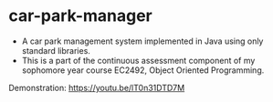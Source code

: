 # car-park-manager
- A car park management system implemented in Java using only standard libraries.
- This is a part of the continuous assessment component of my sophomore year course EC2492, Object Oriented Programming.

Demonstration: https://youtu.be/lT0n31DTD7M
